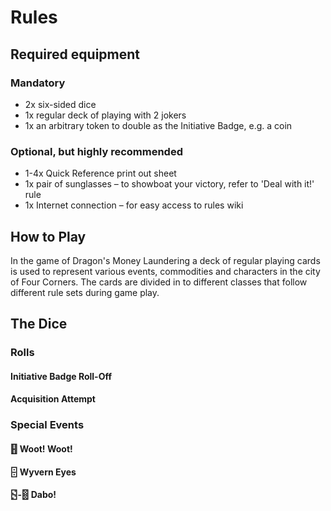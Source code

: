 # Rules

## Required equipment

### Mandatory

* 2x six-sided dice
* 1x regular deck of playing with 2 jokers
* 1x an arbitrary token to double as the Initiative Badge, e.g. a coin

### Optional, but highly recommended

* 1-4x Quick Reference print out sheet
* 1x pair of sunglasses – to showboat your victory, refer to 'Deal with it!' rule
* 1x Internet connection – for easy access to rules wiki

## How to Play

In the game of Dragon's Money Laundering a deck of regular playing cards is used to represent various events, commodities and characters in the city of Four Corners. The cards are divided in to different classes that follow different rule sets during game play.

## The Dice

### Rolls

#### Initiative Badge Roll-Off

#### Acquisition Attempt

###  Special Events

#### 🂓 Woot! Woot!

#### 🁫 Wyvern Eyes

#### 🁳-🂋 Dabo!
